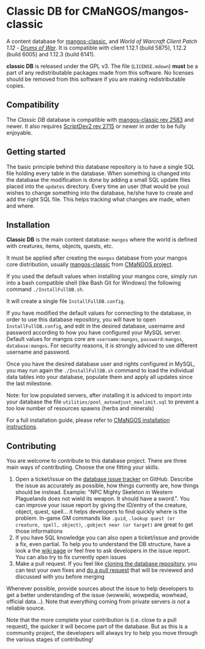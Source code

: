 Classic DB for CMaNGOS/mangos-classic
=====================================
A content database for [mangos-classic][10], and *World of Warcraft Client Patch
1.12* - [_Drums of War_][50]. It is compatible with client 1.12.1 (build 5875), 1.12.2 (build 6005) and 1.12.3 (build 6141).

**classic DB** is released under the GPL v3.  The file (`LICENSE.mdown`)
**must** be a part of any redistributable packages made from this software.  No
licenses should be removed from this software if you are making redistributable
copies.

Compatibility
-------------
The *Classic DB* database is compatible with [mangos-classic rev 2583][10]
and newer.  It also requires [ScriptDev2 rev 2715][11]
or newer in order to be fully enjoyable.

Getting started
---------------
The basic principle behind this database repository is to have a single SQL file
holding every table in the database. When something is changed into the database
the modification is done by adding a small SQL update files placed into the `updates` directory.
Every time an user (that would be you) wishes to change something into the database, he/she
have to create and add the right SQL file. This helps tracking what changes are made, when and where.

Installation
------------
**Classic DB** is the main content database: `mangos` where the world is defined
with creatures, items, objects, quests, etc.

It must be applied after creating the `mangos` database from your mangos core distribution, usually [mangos-classic][10] from [CMaNGOS project][13].

If you used the default values when installing your mangos core, simply run into a bash compatible shell 
(like Bash Git for Windows) the following command `./InstallFullDB.sh`.

It will create a single file `InstallFullDB.config`.

If you have modified the default values for connecting to the database, in order to use 
this database repository, you will have to open `InstallFullDB.config`,
and edit in the desired database, username and password according to how you have 
configured your MySQL server. Default values for mangos core are `username:mangos`, 
`password:mangos`, `database:mangos`. For security reasons, it is strongly adviced to
use different username and password.

Once you have the desired database user and rights configured in MySQL, you may
run again the `./InstallFullDB.sh` command to load the individual data tables into your
database, populate them and apply all updates since the last milestone.

Note: for low populated servers, after installing it is adviced to import into your database the file
`utilities/pool_autoadjust_maxlimit.sql` to prevent a too low number of resources spawns (herbs and minerals) 

For a full installation guide, please refer to [CMaNGOS installation instructions][14].

Contributing
------------
You are welcome to contribute to this database project. There are three main ways of contributing. Choose the one fitting your skills.

1. Open a ticket/issue on the [database issue tracker][15] on GitHub. Describe the issue as accurately as
possible, how things currently are, how things should be instead. Example: "NPC Mighty Skeleton in Western Plaguelands does not wield its weapon. It should have a sword.". You can improve your issue report by giving the ID/entry of the creature, object, quest, spell... it helps developers to find quickly where is the problem. In-game GM commands like `.guid`, `.lookup quest (or creature, spell, object)`, `.gobject near (or target)` are great to get those informations
2. If you have SQL knowledge you can also open a ticket/issue and provide a fix, even partial. To help you to understand the DB structure, have a look a the [wiki page][16] or feel free to ask developers in the issue report. You can also try to fix currently open issues
3. Make a pull request. If you feel like [cloning the database repository][17], you can test your own fixes and [do a pull request][18] that will be reviewed and discussed with you before merging

Whenever possible, provide sources about the issue to help developers to get a better understanding of the issue (wowwiki, wowpedia, wowhead, official data...). Note that everything coming from private servers *is not* a reliable source. 

Note that the more complete your contribution is (i.e. close to a pull request), the quicker it will become part of the database.
But as this is a community project, the developers will always try to help you move through the various stages of contributing!

[1]: https://github.com/cmangos/mangos-classic "mangos-classic"

[10]: https://github.com/cmangos/mangos-classic/ "mangos classic"
[11]: https://github.com/scriptdev2/scriptdev2-classic/ "script bindings"
[12]: https://github.com/classicDB/database/ "content database"
[13]: http://www.cmangos.net/ "CMaNGOS Project"
[14]: https://github.com/cmangos/issues/wiki/Installation-Instructions/ "Installation Instructions"
[15]: https://github.com/classicdb/database/issues/ "Classic DB issue tracker"
[16]: https://github.com/cmangos/issues/wiki/mangosdb_struct
[17]: https://help.github.com/articles/fork-a-repo/
[18]: https://help.github.com/articles/creating-a-pull-request/

[50]: http://eu.blizzard.com/en-gb/games/wow/ "World of Warcraft"
[51]: http://www.wowpedia.org/Patch_1.12.0 "WoW 1.12.0 - Drums of War"

[101]: http://github.com/ "github - social coding"